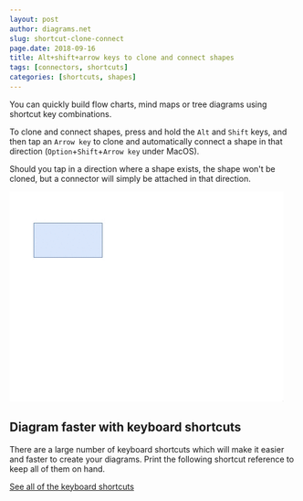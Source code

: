 ```yaml
---
layout: post
author: diagrams.net
slug: shortcut-clone-connect
page.date: 2018-09-16
title: Alt+shift+arrow keys to clone and connect shapes
tags: [connectors, shortcuts]
categories: [shortcuts, shapes]
---
```


You can quickly build flow charts, mind maps or tree diagrams using shortcut key combinations.

To clone and connect shapes, press and hold the ``Alt`` and ``Shift`` keys, and then tap an ``Arrow key`` to clone and automatically connect a shape in that direction (``Option``+``Shift``+``Arrow key`` under MacOS).

Should you tap in a direction where a shape exists, the shape won't be cloned, but a connector will simply be attached in that direction.

<img src="/assets/img/blog/shortcut-clone-connect.gif" style="max-width:100%;height:auto;" alt="Press Alt+Shift+arrow key to clone and connect a shape in that direction">

## Diagram faster with keyboard shortcuts

There are a large number of keyboard shortcuts which will make it easier and faster to create your diagrams. Print the following shortcut reference to keep all of them on hand.

[See all of the keyboard shortcuts](https://app.diagrams.net/shortcuts.svg)
